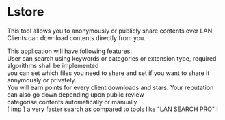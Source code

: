 Lstore
======

This tool allows you to anonymously or publicly share contents over LAN. Clients can download contents
directly from you.


This application will have following features: <br>
    User can search using keywords or categories or extension type, required algorithms shall be implemented<br>
    you can set which files you need to share and set if you want to share it annymously or privately.<br>
    You will earn points for every client downloads and stars. Your reputation can also go down depending
    upon public review<br>
    categorise contents automatically or manually<br>
    [ imp ] a very faster search as compared to tools like "LAN SEARCH PRO" !<br>
    
